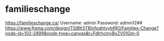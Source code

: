 # familieschange
https://familieschange.ca/
Username: admin
Password: admin12##
https://www.figma.com/design/TSIBtl3TBIxfoqhtvybfRO/Families-Change?node-id=102-2899&node-type=canvas&t=FdlrhcmyBvZV01Gm-0
